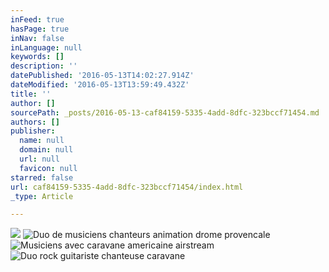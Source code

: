 ```yaml
---
inFeed: true
hasPage: true
inNav: false
inLanguage: null
keywords: []
description: ''
datePublished: '2016-05-13T14:02:27.914Z'
dateModified: '2016-05-13T13:59:49.432Z'
title: ''
author: []
sourcePath: _posts/2016-05-13-caf84159-5335-4add-8dfc-323bccf71454.md
authors: []
publisher:
  name: null
  domain: null
  url: null
  favicon: null
starred: false
url: caf84159-5335-4add-8dfc-323bccf71454/index.html
_type: Article

---
```

![](https://the-grid-user-content.s3-us-west-2.amazonaws.com/64a6051e-5630-40ed-8415-cc06ce4ea0fe.jpg)
![Duo de musiciens chanteurs animation drome provencale](https://the-grid-user-content.s3-us-west-2.amazonaws.com/7ff72307-1ce5-461c-b40f-b48d17f70a9e.jpg)
![Musiciens avec caravane americaine airstream](https://s3-us-west-2.amazonaws.com/the-grid-img/p/b460a8f82d6d07ba5ec86193313c9e273d691642.jpg)
![Duo rock guitariste chanteuse caravane](https://s3-us-west-2.amazonaws.com/the-grid-img/p/3adc02b9311104667b1075454a9158909118a73d.jpg)